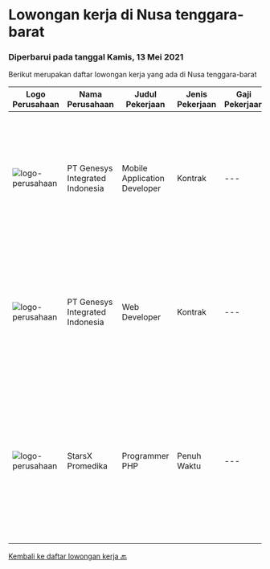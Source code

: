 
  # Lowongan kerja di Nusa tenggara-barat

  ### Diperbarui pada tanggal Kamis, 13 Mei 2021

  Berikut merupakan daftar lowongan kerja yang ada di Nusa tenggara-barat

  |Logo Perusahaan | Nama Perusahaan | Judul Pekerjaan | Jenis Pekerjaan | Gaji Pekerjaan | Lokasi | Deskripsi | Tanggal diunggah | Pranala |
  | -------------- | --------------- | --------------- | --------- | --------- | -------------- | ------- | ----------- | ----------- |
  |![logo-perusahaan](https://image-service-cdn.seek.com.au/0771bd6278fe4d4c05d77e989148a4e868d6fbac/ee4dce1061f3f616224767ad58cb2fc751b8d2dc)|PT Genesys Integrated Indonesia|Mobile Application Developer|Kontrak|---|Lombok|The latest mobile devices and applications are changing the way we communicate, do business, and access news and entertainment. Businesses, consumers...|Sabtu, 08 Mei 2021|https://www.jobstreet.co.id/id/job/mobile-application-developer-3520372?token=0~075a8a75-384c-40f3-9e86-db8994a258fb&sectionRank=1&jobId=jobstreet-id-job-3520372|
|![logo-perusahaan](https://image-service-cdn.seek.com.au/0771bd6278fe4d4c05d77e989148a4e868d6fbac/ee4dce1061f3f616224767ad58cb2fc751b8d2dc)|PT Genesys Integrated Indonesia|Web Developer|Kontrak|---|Lombok|We are looking for an Web Developer to create organized and integrated software. The ideal candidate should have experience about programming, possess...|Sabtu, 08 Mei 2021|https://www.jobstreet.co.id/id/job/web-developer-3520344?token=0~075a8a75-384c-40f3-9e86-db8994a258fb&sectionRank=2&jobId=jobstreet-id-job-3520344|
|![logo-perusahaan](https://us.123rf.com/450wm/pavelstasevich/pavelstasevich1811/pavelstasevich181101027/112815900-stock-vector-no-image-available-icon-flat-vector.jpg?ver=6)|StarsX Promedika|Programmer PHP|Penuh Waktu|---|Nusa Tenggara Barat|Kubus Automation Lab saat ini tengah menangani Project IT-Sistem Informasi Rumah Sakit.Mengajak talenta progresif bergabung dengan Tim Developer Web...|Selasa, 13 April 2021|https://www.jobstreet.co.id/id/job/programmer-php-3506078?token=0~075a8a75-384c-40f3-9e86-db8994a258fb&sectionRank=3&jobId=jobstreet-id-job-3506078|


  [Kembali ke daftar lowongan kerja 🔙](../README.md#daftar-lowongan-kerja)
  